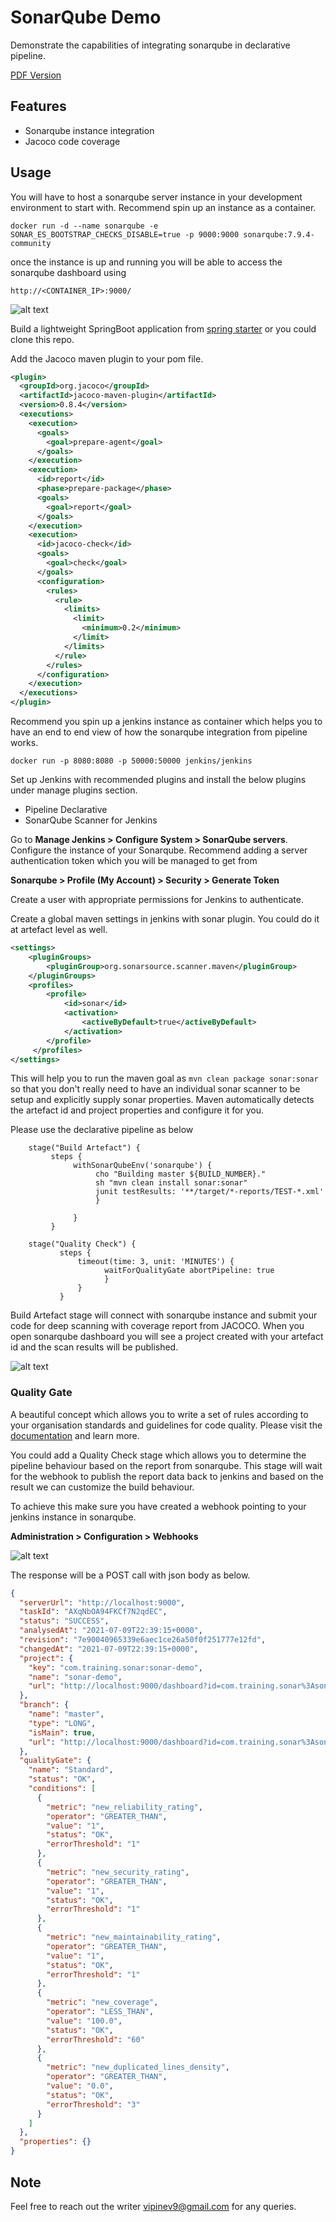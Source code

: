 # SonarQube Demo

Demonstrate the capabilities of integrating sonarqube in declarative pipeline.

[PDF Version](readme.pdf)

## Features

* Sonarqube instance integration
* Jacoco code coverage

## Usage

You will have to host a sonarqube server instance in your development environment to start with.
Recommend spin up an instance as a container.

```shell
docker run -d --name sonarqube -e SONAR_ES_BOOTSTRAP_CHECKS_DISABLE=true -p 9000:9000 sonarqube:7.9.4-community
```
once the instance is up and running you will be able to access the sonarqube dashboard using

```http://<CONTAINER_IP>:9000/```

![alt text](./docs/sonarqube.png "Sonarqube Server")

Build a lightweight SpringBoot application from [spring starter](https://start.spring.io/) or you could clone this repo.

Add the Jacoco maven plugin to your pom file.

```xml
<plugin>
  <groupId>org.jacoco</groupId>
  <artifactId>jacoco-maven-plugin</artifactId>
  <version>0.8.4</version>
  <executions>
    <execution>
      <goals>
        <goal>prepare-agent</goal>
      </goals>
    </execution>
    <execution>
      <id>report</id>
      <phase>prepare-package</phase>
      <goals>
        <goal>report</goal>
      </goals>
    </execution>
    <execution>
      <id>jacoco-check</id>
      <goals>
        <goal>check</goal>
      </goals>
      <configuration>
        <rules>
          <rule>
            <limits>
              <limit>
                <minimum>0.2</minimum>
              </limit>
            </limits>
          </rule>
        </rules>
      </configuration>
    </execution>
  </executions>
</plugin>
```

Recommend you spin up a jenkins instance as container which helps you to have an end to end view of how the sonarqube integration from pipeline works.

```shell
docker run -p 8080:8080 -p 50000:50000 jenkins/jenkins
```
Set up Jenkins with recommended plugins and install the below plugins under manage plugins section.

* Pipeline Declarative
* SonarQube Scanner for Jenkins

Go to **Manage Jenkins > Configure System > SonarQube servers**. Configure the instance of your Sonarqube.
Recommend adding a server authentication token which you will be managed to get from

**Sonarqube > Profile (My Account) > Security > Generate Token**

Create a user with appropriate permissions for Jenkins to authenticate.

Create a global maven settings in jenkins with sonar plugin. You could do it at artefact level as well.

```xml
<settings>
    <pluginGroups>
        <pluginGroup>org.sonarsource.scanner.maven</pluginGroup>
    </pluginGroups>
    <profiles>
        <profile>
            <id>sonar</id>
            <activation>
                <activeByDefault>true</activeByDefault>
            </activation>
        </profile>
     </profiles>
</settings>
```

This will help you to run the maven goal as ``mvn clean package sonar:sonar`` so that you don't really need to have an individual sonar scanner to be setup and explicitly supply sonar properties.
Maven automatically detects the artefact id and project properties and configure it for you.

Please use the declarative pipeline as below

```jenkins
    stage("Build Artefact") {
         steps {
              withSonarQubeEnv('sonarqube') {
                   cho "Building master ${BUILD_NUMBER}."
                   sh "mvn clean install sonar:sonar"
                   junit testResults: '**/target/*-reports/TEST-*.xml'
                   }

              }
         }

    stage("Quality Check") {
           steps {
               timeout(time: 3, unit: 'MINUTES') {
                     waitForQualityGate abortPipeline: true
                     }
               }
           }
```

Build Artefact stage will connect with sonarqube instance and submit your code for deep scanning with coverage report from JACOCO.
When you open sonarqube dashboard you will see a project created with your artefact id and the scan results will be published.

![alt text](./docs/project-view.png "Project View")

### Quality Gate

A beautiful concept which allows you to write a set of rules according to your organisation standards and guidelines for code quality.
Please visit the [documentation](https://docs.sonarqube.org/latest/user-guide/quality-gates/) and learn more.

You could add a Quality Check stage which allows you to determine the pipeline behaviour based on the report from sonarqube.
This stage will wait for the webhook to publish the report data back to jenkins and based on the result we can customize the build behaviour.

To achieve this make sure you have created a webhook pointing to your jenkins instance in sonarqube.

**Administration > Configuration > Webhooks**

![alt text](./docs/sonarqube-webhook.png "Webhook")

The response will be a POST call with json body as below.

```json
{
  "serverUrl": "http://localhost:9000",
  "taskId": "AXqNbOA94FKCf7N2qdEC",
  "status": "SUCCESS",
  "analysedAt": "2021-07-09T22:39:15+0000",
  "revision": "7e90040965339e6aec1ce26a50f0f251777e12fd",
  "changedAt": "2021-07-09T22:39:15+0000",
  "project": {
    "key": "com.training.sonar:sonar-demo",
    "name": "sonar-demo",
    "url": "http://localhost:9000/dashboard?id=com.training.sonar%3Asonar-demo"
  },
  "branch": {
    "name": "master",
    "type": "LONG",
    "isMain": true,
    "url": "http://localhost:9000/dashboard?id=com.training.sonar%3Asonar-demo"
  },
  "qualityGate": {
    "name": "Standard",
    "status": "OK",
    "conditions": [
      {
        "metric": "new_reliability_rating",
        "operator": "GREATER_THAN",
        "value": "1",
        "status": "OK",
        "errorThreshold": "1"
      },
      {
        "metric": "new_security_rating",
        "operator": "GREATER_THAN",
        "value": "1",
        "status": "OK",
        "errorThreshold": "1"
      },
      {
        "metric": "new_maintainability_rating",
        "operator": "GREATER_THAN",
        "value": "1",
        "status": "OK",
        "errorThreshold": "1"
      },
      {
        "metric": "new_coverage",
        "operator": "LESS_THAN",
        "value": "100.0",
        "status": "OK",
        "errorThreshold": "60"
      },
      {
        "metric": "new_duplicated_lines_density",
        "operator": "GREATER_THAN",
        "value": "0.0",
        "status": "OK",
        "errorThreshold": "3"
      }
    ]
  },
  "properties": {}
}
```

## Note

Feel free to reach out the writer <vipinev9@gmail.com> for any queries.
